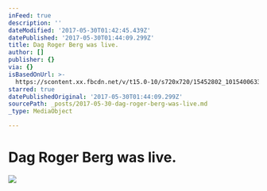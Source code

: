 ```yaml
---
inFeed: true
description: ''
dateModified: '2017-05-30T01:42:45.439Z'
datePublished: '2017-05-30T01:44:09.299Z'
title: Dag Roger Berg was live.
author: []
publisher: {}
via: {}
isBasedOnUrl: >-
  https://scontent.xx.fbcdn.net/v/t15.0-10/s720x720/15452802_10154006337362115_2879765448730083328_n.jpg?oh=ffff22e73fc7ec53831d57cf13fec3ee&oe=59ACD76B
starred: true
datePublishedOriginal: '2017-05-30T01:44:09.299Z'
sourcePath: _posts/2017-05-30-dag-roger-berg-was-live.md
_type: MediaObject

---
```

# Dag Roger Berg was live.

<article style=""><img src="https://scontent.xx.fbcdn.net/v/t15.0-10/s720x720/15452802_10154006337362115_2879765448730083328_n.jpg?oh=ffff22e73fc7ec53831d57cf13fec3ee&amp;oe=59ACD76B" /></article>